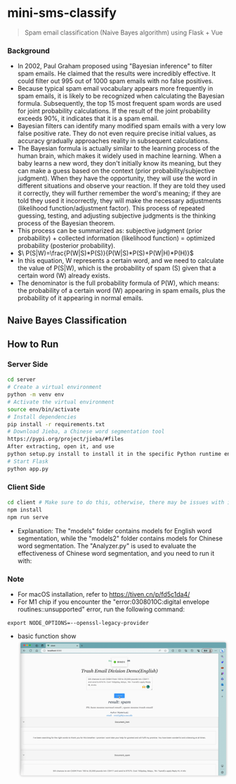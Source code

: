 # mini-sms-classify
> Spam email classification (Naive Bayes algorithm) using Flask + Vue

### Background
* In 2002, Paul Graham proposed using "Bayesian inference" to filter spam emails. He claimed that the results were incredibly effective. It could filter out 995 out of 1000 spam emails with no false positives.
* Because typical spam email vocabulary appears more frequently in spam emails, it is likely to be recognized when calculating the Bayesian formula. Subsequently, the top 15 most frequent spam words are used for joint probability calculations. If the result of the joint probability exceeds 90%, it indicates that it is a spam email.
* Bayesian filters can identify many modified spam emails with a very low false positive rate. They do not even require precise initial values, as accuracy gradually approaches reality in subsequent calculations.
* The Bayesian formula is actually similar to the learning process of the human brain, which makes it widely used in machine learning. When a baby learns a new word, they don't initially know its meaning, but they can make a guess based on the context (prior probability/subjective judgment). When they have the opportunity, they will use the word in different situations and observe your reaction. If they are told they used it correctly, they will further remember the word's meaning; if they are told they used it incorrectly, they will make the necessary adjustments (likelihood function/adjustment factor). This process of repeated guessing, testing, and adjusting subjective judgments is the thinking process of the Bayesian theorem.
* This process can be summarized as: subjective judgment (prior probability) + collected information (likelihood function) = optimized probability (posterior probability).
* $\ P(S|W)=\frac{P(W|S)*P(S)}{P(W|S)*P(S)+P(W|H)*P(H)}$
* In this equation, W represents a certain word, and we need to calculate the value of P(S|W), which is the probability of spam (S) given that a certain word (W) already exists.
* The denominator is the full probability formula of P(W), which means: the probability of a certain word (W) appearing in spam emails, plus the probability of it appearing in normal emails.

## Naive Bayes Classification
## How to Run
### Server Side
```bash
cd server
# Create a virtual environment
python -m venv env
# Activate the virtual environment
source env/bin/activate
# Install dependencies
pip install -r requirements.txt
# Download Jieba, a Chinese word segmentation tool
https://pypi.org/project/jieba/#files
After extracting, open it, and use
python setup.py install to install it in the specific Python runtime environment.
# Start Flask
python app.py
```
### Client Side
``` bash
cd client # Make sure to do this, otherwise, there may be issues with initializing package.json in the root directory
npm install
npm run serve
```
* Explanation: The "models" folder contains models for English word segmentation, while the "models2" folder contains models for Chinese word segmentation. The "Analyzer.py" is used to evaluate the effectiveness of Chinese word segmentation, and you need to run it with:
### Note
* For macOS installation, refer to https://tiven.cn/p/fd5c1da4/
* For M1 chip if you encounter the "error:0308010C:digital envelope routines::unsupported" error, run the following command:
```
export NODE_OPTIONS=--openssl-legacy-provider
```
* basic function show
![Alt text](image-1.png)